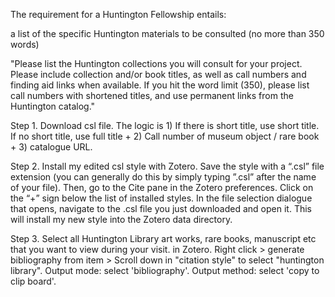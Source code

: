 The requirement for a Huntington Fellowship entails: 

a list of the specific Huntington materials to be consulted (no more than 350 words)

"Please list the Huntington collections you will consult for your project. Please include collection and/or book titles, as well as call numbers and finding aid links when available. If you hit the word limit (350), please list call numbers with shortened titles, and use permanent links from the Huntington catalog."

Step 1. Download csl file. The logic is 1) If there is short title, use short title. If no short title, use full title + 2) Call number of museum object / rare book + 3) catalogue URL.

Step 2.  Install my edited csl style with Zotero.
Save the style with a “.csl” file extension (you can generally do this by simply typing ”.csl” after the name of your file). 
Then, go to the Cite pane in the Zotero preferences. 
Click on the “+” sign below the list of installed styles. 
In the file selection dialogue that opens, navigate to the .csl file you just downloaded and open it. 
This will install my new style into the Zotero data directory.

Step 3. Select all Huntington Library art works, rare books, manuscript etc that you want to view during your visit. in Zotero. Right click > generate bibliography from item > Scroll down in "citation style" to select "huntington library". 
Output mode: select 'bibliography'.
Output method: select 'copy to clip board'. 

